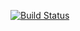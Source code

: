 [![Build Status](https://travis-ci.org/plucins/tau.svg?branch=master)](https://travis-ci.org/plucins/tau)
